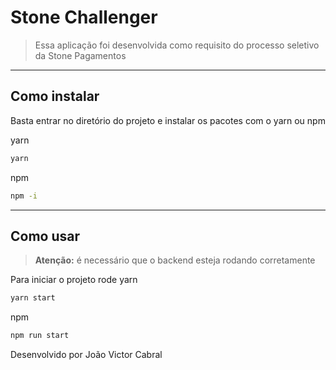 # Stone Challenger

> Essa aplicação foi desenvolvida como requisito do processo seletivo da Stone Pagamentos
---
## Como instalar

Basta entrar no diretório do projeto e instalar os pacotes com o yarn ou npm

yarn
```sh
yarn
```

npm
```sh
npm -i
```

---

## Como usar

> **Atenção:** é necessário que o backend esteja rodando corretamente

Para iniciar o projeto rode
yarn
```sh
yarn start
```

npm
```sh
npm run start
```

Desenvolvido por João Victor Cabral
